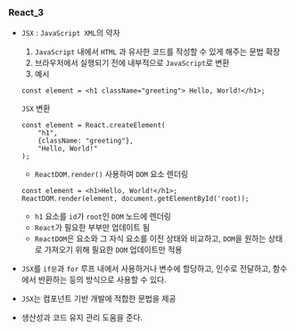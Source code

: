 ### React_3
- `JSX` : `JavaScript XML`의 약자
  1. `JavaScript` 내에서 `HTML` 과 유사한 코드를 작성할 수 있게 해주는 문법 확장
  2. 브라우저에서 실행되기 전에 내부적으로 `JavaScript`로 변환
  3. 예시
    ```
    const element = <h1 className="greeting"> Hello, World!</h1>;
    ```
    `JSX` 변환
    ```
    const element = React.createElement(
        "h1",
        {className: "greeting"},
        "Hello, World!"
    );
    ```
     - `ReactDOM.render()` 사용하여 `DOM` 요소 렌더링
    ```
    const element = <h1>Hello, World!</h1>;
    ReactDOM.render(element, document.getElementById('root));
    ```
    - `h1` 요소를 `id`가 `root`인 `DOM` 노드에 렌더링
    - `React`가 필요한 부부만 업데이트 됨
    - `ReactDOM`은 요소와 그 자식 요소를 이전 상태와 비교하고, `DOM`을 원하는 상태로 가져오기 위해 필요한 `DOM` 업데이트만 적용

- `JSX`를 `if문`과 `for` 루프 내에서 사용하거나 변수에 할당하고, 인수로 전달하고, 함수에서 반환하는 등의 방식으로 사용할 수 있다.
- `JSX`는 컴포넌트 기반 개발에 적합한 문법을 제공
- 생산성과 코드 유지 관리 도움을 준다.

